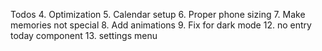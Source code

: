 Todos
4. Optimization
5. Calendar setup
6. Proper phone sizing
7. Make memories not special
8. Add animations
9. Fix for dark mode
12. no entry today component
13. settings menu
